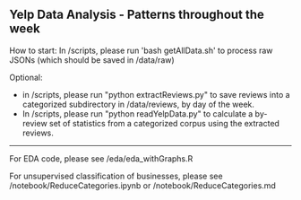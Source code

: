 Yelp Data Analysis - Patterns throughout the week
-------------------------------------------------------------------

How to start:
In /scripts, please run 'bash getAllData.sh' to process raw JSONs (which should be saved in /data/raw)

Optional:
- in /scripts, please run "python extractReviews.py" to save reviews into a categorized subdirectory in /data/reviews, by day of the week.
- In /scripts, please run "python readYelpData.py" to calculate a by-review set of statistics from a categorized corpus using the extracted reviews.

--------------------------
For EDA code, please see /eda/eda_withGraphs.R

For unsupervised classification of businesses, please see /notebook/ReduceCategories.ipynb or /notebook/ReduceCategories.md



